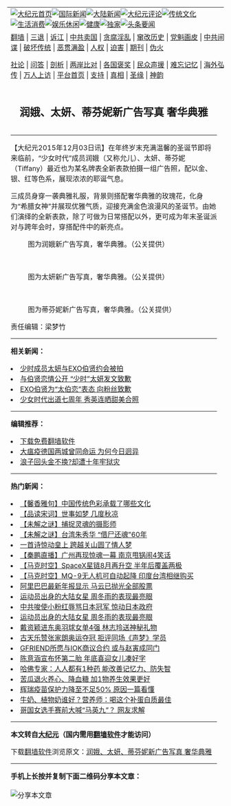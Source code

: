 <a name="1" id="1" target="_blank"></a><span id="1"></span>
<table align=center border="0"><tr><td colspan="2" VALIGN=TOP><a href="https://github.com/exlidm3194/djy/blob/master/gb/nf1351518.md#1"><img src="https://raw.githubusercontent.com/exlidm3194/www/master/t/djy/1.jpg" title="大纪元首页" alt="大纪元首页"></a><a href="https://github.com/exlidm3194/djy/blob/master/gb/n24hr.md#1"><img src="https://raw.githubusercontent.com/exlidm3194/www/master/t/djy/3.jpg" title="国际新闻" alt="国际新闻"></a><a href="https://github.com/exlidm3194/djy/blob/master/gb/nsc413.md#1"><img src="https://raw.githubusercontent.com/exlidm3194/www/master/t/djy/4.jpg" title="大陆新闻" alt="大陆新闻"></a><a href="https://github.com/exlidm3194/djy/blob/master/gb/news392.md#1"><img src="https://raw.githubusercontent.com/exlidm3194/www/master/t/djy/5.jpg" title="大纪元评论" alt="大纪元评论"></a><a href="https://github.com/exlidm3194/djy/blob/master/gb/news2007.md#1"><img src="https://raw.githubusercontent.com/exlidm3194/www/master/t/djy/6.jpg" title="传统文化" alt="传统文化"></a><a href="https://github.com/exlidm3194/djy/blob/master/gb/news2008.md#1"><img src="https://raw.githubusercontent.com/exlidm3194/www/master/t/djy/7.jpg" title="生活消费" alt="生活消费"></a><a href="https://github.com/exlidm3194/djy/blob/master/gb/ncyule.md#1"><img src="https://raw.githubusercontent.com/exlidm3194/www/master/t/djy/8.jpg" title="娱乐休闲" alt="娱乐休闲"></a><a href="https://github.com/exlidm3194/djy/blob/master/gb/nsc1002.md#1"><img src="https://raw.githubusercontent.com/exlidm3194/www/master/t/djy/9.jpg" title="健康" alt="健康"></a><a href="https://github.com/exlidm3194/djy/blob/master/gb/nf6092.md#1"><img src="https://raw.githubusercontent.com/exlidm3194/www/master/t/djy/10a.jpg" title="独家" alt="独家"></a><a href="https://github.com/exlidm3194/djy/blob/master/gb/nf4514.md#1"><img src="https://raw.githubusercontent.com/exlidm3194/www/master/t/djy/12a.jpg" title="头条要闻" alt="头条要闻"></a></td></tr>
<tr><td colspan="2" VALIGN=TOP><a target="_blank" href="https://github.com/exlidm3194/www/blob/master/README.md?zsrh#1">翻墙</a> | <a target="_blank" href="https://github.com/exlidm3194/djy/blob/master/gb/nf5657.md#1">三退</a> | <a target="_blank" href="https://github.com/exlidm3194/djy/blob/master/gb/nf6124.md#1">诉江</a> | <a target="_blank" href="https://github.com/exlidm3194/djy/blob/master/gb/nf1176117.md#1">中共卖国</a> | <a target="_blank" href="https://github.com/exlidm3194/djy/blob/master/gb/nf5773.md#1">贪腐淫乱</a> | <a target="_blank" href="https://github.com/exlidm3194/djy/blob/master/gb/nf1176115.md#1">窜改历史</a> | <a target="_blank" href="https://github.com/exlidm3194/djy/blob/master/gb/nf1176107.md#1">党魁画皮</a> | <a target="_blank" href="https://github.com/exlidm3194/djy/blob/master/gb/nf1320400.md#1">中共间谍</a> | <a target="_blank" href="https://github.com/exlidm3194/djy/blob/master/gb/nf1176114.md#1">破坏传统</a> | <a target="_blank" href="https://github.com/exlidm3194/ntdtv/blob/master/gb/prog447_1.md#1">恶贯满盈</a> | <a target="_blank" href="https://github.com/exlidm3194/djy/blob/master/gb/ncid278.md#1">人权</a> | <a target="_blank" href="https://github.com/exlidm3194/djy/blob/master/gb/nf1176111.md#1">迫害</a> | <a target="_blank" href="https://gitlab.com/szzdlab/mh-qikan/blob/master/README.md#1">期刊</a> | <a target="_blank" href="https://github.com/exlidm3194/djy/blob/master/gb/nf5562.md#1">伪火</a></p><p><a target="_blank" href="https://github.com/exlidm3194/djy/blob/master/gb/9p.md#1">社论</a> | <a target="_blank" href="https://github.com/exlidm3194/djy/blob/master/gb/nf4378.md#1">问答</a> | <a target="_blank" href="https://github.com/exlidm3194/djy/blob/master/gb/nf5792.md#1">剖析</a> | <a target="_blank" href="https://github.com/exlidm3194/djy/blob/master/gb/nf5735.md#1">两岸比对</a> | <a target="_blank" href="https://github.com/exlidm3194/djy/blob/master/gb/nf6119.md#1">各国褒奖</a> | <a target="_blank" href="https://github.com/exlidm3194/djy/blob/master/gb/nf6120.md#1">民众声援</a> | <a target="_blank" href="https://github.com/exlidm3194/djy/blob/master/gb/nf1188594.md#1">难忘记忆</a> | <a target="_blank" href="https://github.com/exlidm3194/djy/blob/master/gb/nf3180.md#1">海外弘传</a> | <a target="_blank" href="https://github.com/exlidm3194/djy/blob/master/gb/nf5410.md#1">万人上访</a> | <a target="_blank" href="https://github.com/exlidm3194/www/blob/master/README.md?zsrh#1">平台首页</a> | <a target="_blank" href="https://github.com/exlidm3194/djy/blob/master/gb/nf4386.md#1">支持</a> | <a target="_blank" href="https://github.com/exlidm3194/djy/blob/master/gb/nf4389.md#1">真相</a> | <a target="_blank" href="https://github.com/exlidm3194/djy/blob/master/gb/nf5790.md#1">圣缘</a> | <a target="_blank" href="https://github.com/exlidm3194/djy/blob/master/gb/nf4786.md#1">神韵</a></td></tr>
<tr><td VALIGN=TOP width="626"><h2 align=center>润娥、太妍、蒂芬妮新广告写真 奢华典雅</h2>

<h6></h6>
<hr>
	<p>【大纪元2015年12月03日讯】在年终岁末充满温馨的圣诞节即将来临前，“少女时代”成员<ahref="https://github.com/exlidm3194/djy/blob/master/gb/tag/%E6%B6%A6%E5%A8%A5.md#1">润娥</a>（又称<ahref="https://github.com/exlidm3194/djy/blob/master/gb/tag/%E5%85%81%E5%84%BF.md#1">允儿</a>）、<ahref="https://github.com/exlidm3194/djy/blob/master/gb/tag/%E5%A4%AA%E5%A6%8D.md#1">太妍</a>、<ahref="https://github.com/exlidm3194/djy/blob/master/gb/tag/%E8%92%82%E8%8A%AC%E5%A6%AE.md#1">蒂芬妮</a>（Tiffany）最近也为某名牌表全新表款拍摄一组广告照，配以金、银、红等色系，展现浓浓的耶诞气息。</p>
<p>三成员身穿一袭典雅礼服，背景则搭配奢华典雅的玫瑰花，化身为“希腊女神”并展现优雅气质，迎接充满金色浪漫风的圣诞节。由她们演绎的全新表款，除了可做为日常搭配以外，更可成为年末圣诞派对与跨年会时，穿搭配件中的新亮点。</p>
<p>
	<figure id="attachment_6537075" aria-describedby="caption-attachment-6537075" style="width: 400px" class="wp-caption aligncenter"><ahref=" https://i.epochtimes.com/assets/uploads/2015/12/1512030352161487.jpg" target="_blank" rel="noreferrer noopener"></a><figcaption id="caption-attachment-6537075" class="wp-caption-text">图为<ahref="https://github.com/exlidm3194/djy/blob/master/gb/tag/%E6%B6%A6%E5%A8%A5.md#1">润娥</a>新广告写真，奢华典雅。（公关提供）</figcaption></figure><br />
	<figure id="attachment_6537082" aria-describedby="caption-attachment-6537082" style="width: 400px" class="wp-caption aligncenter"><ahref=" https://i.epochtimes.com/assets/uploads/2015/12/1512030352101487.jpg" target="_blank" rel="noreferrer noopener"></a><figcaption id="caption-attachment-6537082" class="wp-caption-text">图为<ahref="https://github.com/exlidm3194/djy/blob/master/gb/tag/%E5%A4%AA%E5%A6%8D.md#1">太妍</a>新广告写真，奢华典雅。（公关提供）</figcaption></figure><br />
	<figure id="attachment_6537088" aria-describedby="caption-attachment-6537088" style="width: 400px" class="wp-caption aligncenter"><ahref=" https://i.epochtimes.com/assets/uploads/2015/12/1512030352201487.jpg" target="_blank" rel="noreferrer noopener"></a><figcaption id="caption-attachment-6537088" class="wp-caption-text">图为<ahref="https://github.com/exlidm3194/djy/blob/master/gb/tag/%E8%92%82%E8%8A%AC%E5%A6%AE.md#1">蒂芬妮</a>新广告写真，奢华典雅。（公关提供）</figcaption></figure></p>
<p>责任编辑：梁梦竹</p>
	
<hr>


<strong>相关新闻：</strong>
<li><a href="https://github.com/exlidm3194/djy/blob/master/gb/14/6/19/n4181767.md#1">少时成员太妍与EXO伯贤约会被拍</a></li>
<li><a href="https://github.com/exlidm3194/djy/blob/master/gb/14/6/21/n4183495.md#1">与伯贤恋情公开 “少时”太妍发文致歉</a></li>
<li><a href="https://github.com/exlidm3194/djy/blob/master/gb/14/7/19/n4203959.md#1">EXO伯贤为“太伯恋”表态 向粉丝致歉</a></li>
<li><a href="https://github.com/exlidm3194/djy/blob/master/gb/14/7/30/n4212513.md#1">少女时代出道七周年 秀英连晒甜美合照</a></li>
<hr>


<strong>编辑推荐：</strong>
<li><a href="https://github.com/exlidm3194/www/blob/master/README.md?dfh#1" target="_blank">下载免费翻墙软件</a></li><li><a href="https://github.com/tsiac2612/djy/blob/master/gb/20/2/7/n11851768.md#1" target="_blank">大瘟疫德国两城曾同命运 为何今日迥异</a></li><li><a href="https://github.com/tsiac2612/djy/blob/master/gb/19/4/25/n11213689.md#1" target="_blank">浪子回头金不换?却遭十年牢狱灾</a></li>
<hr>

<strong>热门新闻：</strong>
<li><a href="https://github.com/exlidm3194/djy/blob/master/gb/21/7/25/n13113957.md#1">【馨香雅句】中国传统色彩承载了哪些文化</a></li>
<li><a href="https://github.com/exlidm3194/djy/blob/master/gb/21/7/20/n13101165.md#1">【品读宋词】世事如梦 几度秋凉</a></li>
<li><a href="https://github.com/exlidm3194/djy/blob/master/gb/21/7/23/n13110635.md#1">【未解之谜】捕捉灵魂的摄影师</a></li>
<li><a href="https://github.com/exlidm3194/djy/blob/master/gb/21/7/29/n13125465.md#1">【未解之谜】台湾朱秀华 “借尸还魂”60年</a></li>
<li><a href="https://github.com/exlidm3194/djy/blob/master/gb/21/7/20/n13102261.md#1">一首诗惊动皇上  跨越关山圆了情人梦</a></li>
<li><a href="https://github.com/exlidm3194/djy/blob/master/gb/21/7/30/n13128272.md#1">【秦鹏直播】广州再现惊魂一幕 南京甩锅闹4笑话</a></li>
<li><a href="https://github.com/exlidm3194/djy/blob/master/gb/21/7/31/n13129916.md#1">【马克时空】SpaceX星链8月再升空 半年后覆盖两极</a></li>
<li><a href="https://github.com/exlidm3194/djy/blob/master/gb/21/7/29/n13124691.md#1">【马克时空】MQ-9无人机可自动起降 印度台湾相继购买</a></li>
<li><a href="https://github.com/exlidm3194/djy/blob/master/gb/21/7/30/n13127177.md#1">阿里巴巴最新年报显示 马云已抛光全部股票</a></li>
<li><a href="https://github.com/exlidm3194/djy/blob/master/gb/21/7/29/n13125683.md#1">运动员出身的大陆女星 周冬雨的表现最亮眼</a></li>
<li><a href="https://github.com/exlidm3194/djy/blob/master/gb/21/7/30/n13127838.md#1">中共唆使小粉红辱骂日本冠军 惊动日本政府</a></li>
<li><a href="https://github.com/exlidm3194/djy/blob/master/gb/21/7/29/n13125683.md#1">运动员出身的大陆女星 周冬雨的表现最亮眼</a></li>
<li><a href="https://github.com/exlidm3194/djy/blob/master/gb/21/7/30/n13128360.md#1">戴资颖进东奥羽球女单4强 林志玲送神秘礼物</a></li>
<li><a href="https://github.com/exlidm3194/djy/blob/master/gb/21/7/30/n13128114.md#1">古天乐赞张家朗奥运夺冠 拒评同场《声梦》学员</a></li>
<li><a href="https://github.com/exlidm3194/djy/blob/master/gb/21/7/29/n13123848.md#1">GFRIEND所愿与IOK商议合约 或与赵寅成同门</a></li>
<li><a href="https://github.com/exlidm3194/djy/blob/master/gb/21/7/29/n13125245.md#1">陈意涵宣布怀第二胎 年底喜迎女儿凑好字</a></li>
<li><a href="https://github.com/exlidm3194/djy/blob/master/gb/21/7/29/n13125226.md#1">哈佛专家：人人都有1种药 能改善记忆力、防失智</a></li>
<li><a href="https://github.com/exlidm3194/djy/blob/master/gb/21/7/28/n13122210.md#1">苦瓜退火养心、降血糖 加1物养生效果更好</a></li>
<li><a href="https://github.com/exlidm3194/djy/blob/master/gb/21/7/29/n13124918.md#1">辉瑞疫苗保护力降至不足50% 原因一篇看懂</a></li>
<li><a href="https://github.com/exlidm3194/djy/blob/master/gb/21/7/30/n13126866.md#1">牛奶、植物奶谁好？营养师：喝这个补蛋白质最佳</a></li>
<li><a href="https://github.com/exlidm3194/djy/blob/master/gb/21/7/30/n13126288.md#1">哥国女选手赛前大喊“马英九”？ 网友求解</a></li>
<hr>

<strong>本文转自<a href="https://www.epochtimes.com">大纪元</a>（国内需用<a href="https://github.com/exlidm3194/www/blob/master/README.md#8">翻墙软件</a>才能访问）</strong><p>下载<a href="https://github.com/exlidm3194/www/blob/master/README.md#8">翻墙软件</a>浏览原文：<a href="https://www.epochtimes.com/gb/15/12/3/n4587561.htm">润娥、太妍、蒂芬妮新广告写真 奢华典雅</a></p><hr>

<strong>手机上长按并复制下面二维码分享本文章：</strong><br><br><img src="https://chart.apis.google.com/chart?cht=qr&chs=240x240&choe=UTF-8&chld=M|2&chl=https://github.com/exlidm3194/djy/blob/master/gb/15/12/3/n4587561.md%231" title="分享本文章"></td><td VALIGN=TOP><a href="https://github.com/exlidm3194/djy/blob/master/gb/16/1/21/n4622075.md?dfh#1" target="_blank"><img src="https://raw.githubusercontent.com/exlidm3194/djy/master/gb/300/wei-f1.jpg" title="中共的伪火骗局"  alt="中共的伪火骗局"></a><br><a href="https://github.com/exlidm3194/www/blob/master/README.md?dfh#9" target="_blank"><img src="https://raw.githubusercontent.com/exlidm3194/djy/master/gb/300/yong-h.jpg" title="永恒的见证"  alt="永恒的见证"></a><br><a href="https://github.com/exlidm3194/djy/blob/master/gb/13/9/29/n3974789.md?dfh#1" target="_blank"><img src="https://raw.githubusercontent.com/exlidm3194/djy/master/gb/300/shang-lnz.jpg" title="善良女子被中共投男牢"  alt="善良女子被中共投男牢"></a><br><a href="https://github.com/exlidm3194/djy/blob/master/gb/16/3/16/n4663449.md?dfh#1" target="_blank"><img src="https://raw.githubusercontent.com/exlidm3194/djy/master/gb/300/huo-z3.jpg" title="警卫目击活摘器官"  alt="警卫目击活摘器官"></a><br><a href="https://github.com/exlidm3194/djy/blob/master/gb/16/8/7/n8177641.md?dfh#1" target="_blank"><img src="https://raw.githubusercontent.com/exlidm3194/djy/master/gb/300/huo-z4.jpg" title="证人描述活摘恐怖"  alt="证人描述活摘恐怖"></a><br><a href="https://github.com/exlidm3194/djy/blob/master/gb/10/4/19/n2881569.md?dfh#1" target="_blank"><img src="https://raw.githubusercontent.com/exlidm3194/djy/master/gb/300/huo-z1.jpg" title="揭开活摘器官黑幕"  alt="揭开活摘器官黑幕"></a><br><a href="https://github.com/exlidm3194/djy/blob/master/gb/10/11/7/n3077476.md?dfh#1" target="_blank"><img src="https://raw.githubusercontent.com/exlidm3194/djy/master/gb/300/ma-ks.jpg" title="马克思的成魔之路"  alt="马克思的成魔之路"></a><br><a href="https://github.com/exlidm3194/djy/blob/master/gb/14/6/9/n4173977.md?dfh#1" target="_blank"><img src="https://raw.githubusercontent.com/exlidm3194/djy/master/gb/300/chang-zs.jpg" title="藏字石 蕴天机"  alt="藏字石 蕴天机"></a><br><a href="https://github.com/exlidm3194/djy/blob/master/gb/18/5/10/n10381511.md?dfh#1" target="_blank"><img src="https://raw.githubusercontent.com/exlidm3194/djy/master/gb/300/st1.jpg" title="关注三亿人三退"  alt="关注三亿人三退"></a><br><a href="https://github.com/exlidm3194/djy/blob/master/gb/18/3/21/n10237682.md?dfh#1" target="_blank"><img src="https://raw.githubusercontent.com/exlidm3194/djy/master/gb/300/jie-t.jpg" title="解体中共复兴中华"  alt="解体中共复兴中华"></a><br><a href="https://github.com/exlidm3194/djy/blob/master/gb/9/2/9/n2422991.md?dfh#1" target="_blank"><img src="https://raw.githubusercontent.com/exlidm3194/djy/master/gb/300/gao-zs.jpg" title="中共迫害良心律师"  alt="中共迫害良心律师"></a><br><a href="https://github.com/exlidm3194/djy/blob/master/gb/18/12/9/n10900044.md?dfh#1" target="_blank"><img src="https://raw.githubusercontent.com/exlidm3194/djy/master/gb/300/sj1.jpg" title="三百多万人举报江泽民"  alt="三百多万人举报江泽民"></a><br><a href="https://github.com/exlidm3194/djy/blob/master/gb/18/8/28/n10672014.md?dfh#1" target="_blank"><img src="https://raw.githubusercontent.com/exlidm3194/djy/master/gb/300/sj2.jpg" title="这些官员为何起诉江泽民"  alt="这些官员为何起诉江泽民"></a><br><a href="https://github.com/exlidm3194/djy/blob/master/gb/8/12/18/n2367165.md?dfh#1" target="_blank"><img src="https://raw.githubusercontent.com/exlidm3194/djy/master/gb/300/liangan.jpg" title="海峡两岸的强烈对比"  alt="海峡两岸的强烈对比"></a><br><a href="https://github.com/exlidm3194/djy/blob/master/gb/15/12/10/n4593139.md?dfh#1" target="_blank"><img src="https://raw.githubusercontent.com/exlidm3194/djy/master/gb/300/jia-ndzl.jpg" title="加拿大总理的贺信"  alt="加拿大总理的贺信"></a><br><a href="https://github.com/exlidm3194/djy/blob/master/gb/11/6/17/n3289382.md?dfh#1" target="_blank"><img src="https://raw.githubusercontent.com/exlidm3194/djy/master/gb/300/xiao-wd.jpg" title="探寻真相兼听则明"  alt="探寻真相兼听则明"></a><br><a href="https://github.com/exlidm3194/djy/blob/master/gb/18/10/27/n10812623.md?dfh#1" target="_blank"><img src="https://raw.githubusercontent.com/exlidm3194/djy/master/gb/300/yindu.jpg" title="印度媒体报道东方"  alt="印度媒体报道东方"></a><br><a href="https://github.com/exlidm3194/djy/blob/master/gb/18/6/9/n10469652.md?dfh#1" target="_blank"><img src="https://raw.githubusercontent.com/exlidm3194/djy/master/gb/300/xie-j.jpg" title="不一样的海外校园"  alt="不一样的海外校园"></a><br><a href="https://github.com/exlidm3194/djy/blob/master/gb/7/4/5/n1669415.md?dfh#1" target="_blank"><img src="https://raw.githubusercontent.com/exlidm3194/djy/master/gb/300/li-up.jpg" title="从大师到徒弟的传奇"  alt="从大师到徒弟的传奇"></a><br><a href="https://github.com/exlidm3194/djy/blob/master/gb/17/5/26/n9191512.md?dfh#1" target="_blank"><img src="https://raw.githubusercontent.com/exlidm3194/djy/master/gb/300/zfl2.jpg" title="亿万人与东方一本奇书"  alt="亿万人与东方一本奇书"></a><br><a href="https://github.com/exlidm3194/djy/blob/master/gb/13/11/27/n4020290.md?dfh#1" target="_blank"><img src="https://raw.githubusercontent.com/exlidm3194/djy/master/gb/300/zhen-h.jpg" title="大陆见不到的震撼场面"  alt="大陆见不到的震撼场面"></a><br><a href="https://github.com/exlidm3194/djy/blob/master/gb/15/7/17/n4482910.md?dfh#1" target="_blank"><img src="https://raw.githubusercontent.com/exlidm3194/djy/master/gb/300/dalu-sk.jpg" title="人心向善 大陆当初盛况"  alt="人心向善 大陆当初盛况"></a><br><a href="https://github.com/exlidm3194/djy/blob/master/gb/19/1/5/n10955468.md?dfh#1" target="_blank"><img src="https://raw.githubusercontent.com/exlidm3194/djy/master/gb/300/zfl1.jpg" title="追寻真理 这书讲什么"  alt="追寻真理 这书讲什么"></a><br><a href="https://github.com/exlidm3194/www/blob/master/README.md?dfh#1" target="_blank"><img src="https://raw.githubusercontent.com/exlidm3194/djy/master/gb/300/fq1.jpg" title="下载免费翻墙软件"  alt="下载免费翻墙软件"></a><br></td></tr></table>
